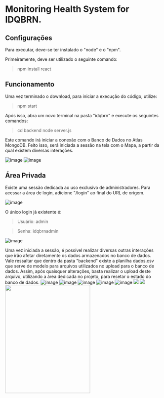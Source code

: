 
# Monitoring Health System for IDQBRN.

## Configurações
Para executar, deve-se ter instalado o "node" e o "npm".

Primeiramente, deve ser utilizado o seguinte comando:
> npm install react

## Funcionamento
Uma vez terminado o download, para iniciar a execução do código, utilize:
> npm start

Após isso, abra um novo terminal na pasta "idqbrn" e execute os seguintes comandos:
> cd backend
> node server.js

Este comando irá iniciar a conexão com o Banco de Dados no Atlas MongoDB.
Feito isso, será iniciada a sessão na tela com o Mapa, a partir da qual existem diversas interações.

![image](https://user-images.githubusercontent.com/74505147/172268799-6deba692-472b-467e-8f96-fbf7e350b93a.png)
![image](https://user-images.githubusercontent.com/74505147/172268819-ca692de3-35b8-4164-8566-667564f15c70.png)


## Área Privada
Existe uma sessão dedicada ao uso exclusivo de administradores.
Para acessar a área de login, adicione "/login" ao final do URL de origem.

![image](https://user-images.githubusercontent.com/74505147/172268871-f1b6d041-67f0-450f-aa16-ba119e929f47.png)

O único login já existente é:

>Usuário: admin

>Senha: idqbrnadmin

![image](https://user-images.githubusercontent.com/74505147/172268910-cfe72da7-bb8f-4002-b1c1-004a3575a89c.png)

Uma vez iniciada a sessão, é possível realizar diversas outras interações que irão afetar diretamente os dados armazenados no banco de dados.
Vale ressaltar que dentro da pasta "backend" existe a planilha dados.csv que serve de modelo para arquivos utilizados no upload para o banco de dados.
Assim, após quaisquer alterações, basta realizar o upload deste arquivo, utilizando a área dedicada no projeto, para resetar o estado do banco de dados.
![image](https://user-images.githubusercontent.com/74505147/172268946-004461e1-3db1-45aa-8e06-077d5e013ac7.png)
![image](https://user-images.githubusercontent.com/74505147/172269016-75b7856e-dcf4-4e68-8089-79181a7688c2.png)
![image](https://user-images.githubusercontent.com/74505147/172269047-fc45a4eb-b568-47ee-a8aa-0f31ba3ff4a2.png)
![image](https://user-images.githubusercontent.com/74505147/172269099-07747de2-9335-45e9-ac40-13905c5ba838.png)
![image](https://user-images.githubusercontent.com/74505147/172269134-bdfdf33b-8439-4a4e-b519-9285673fb22b.png)
<img src="https://user-images.githubusercontent.com/53433382/172416138-48ddd4a4-4277-46ce-b9b4-0f9039db4cf2.png">
<img src="https://user-images.githubusercontent.com/53433382/172416420-d0bebba8-e82f-42b0-9ba4-605b84b2e1e2.png">
<img src="https://user-images.githubusercontent.com/74505147/172269273-acd5c639-2388-4ce2-b620-d5766071a87f.png" width="275" height="350">

